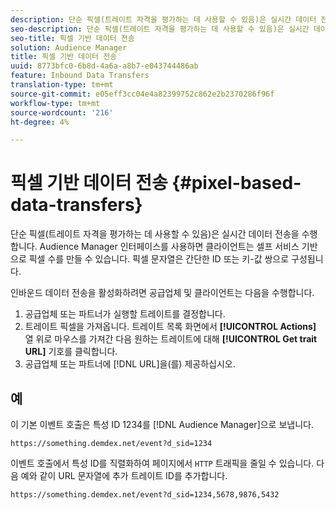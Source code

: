 ```yaml
---
description: 단순 픽셀(트레이트 자격을 평가하는 데 사용할 수 있음)은 실시간 데이터 전송을 수행합니다. Audience Manager 인터페이스를 사용하면 클라이언트는 셀프 서비스 기반으로 픽셀 수를 만들 수 있습니다. 픽셀 문자열은 간단한 ID 또는 키-값 쌍으로 구성됩니다.
seo-description: 단순 픽셀(트레이트 자격을 평가하는 데 사용할 수 있음)은 실시간 데이터 전송을 수행합니다. Audience Manager 인터페이스를 사용하면 클라이언트는 셀프 서비스 기반으로 픽셀 수를 만들 수 있습니다. 픽셀 문자열은 간단한 ID 또는 키-값 쌍으로 구성됩니다.
seo-title: 픽셀 기반 데이터 전송
solution: Audience Manager
title: 픽셀 기반 데이터 전송
uuid: 8773bfc0-6b8d-4a6a-a8b7-e043744486ab
feature: Inbound Data Transfers
translation-type: tm+mt
source-git-commit: e05eff3cc04e4a82399752c862e2b2370286f96f
workflow-type: tm+mt
source-wordcount: '216'
ht-degree: 4%

---
```



# 픽셀 기반 데이터 전송 {#pixel-based-data-transfers}

단순 픽셀(트레이트 자격을 평가하는 데 사용할 수 있음)은 실시간 데이터 전송을 수행합니다. Audience Manager 인터페이스를 사용하면 클라이언트는 셀프 서비스 기반으로 픽셀 수를 만들 수 있습니다. 픽셀 문자열은 간단한 ID 또는 키-값 쌍으로 구성됩니다.

<!-- c_rt_inbound_pixel_transfers.xml -->

인바운드 데이터 전송을 활성화하려면 공급업체 및 클라이언트는 다음을 수행합니다.

1. 공급업체 또는 파트너가 실행할 트레이트를 결정합니다.
1. 트레이트 픽셀을 가져옵니다. 트레이트 목록 화면에서 **[!UICONTROL Actions]** 열 위로 마우스를 가져간 다음 원하는 트레이트에 대해 **[!UICONTROL Get trait URL]** 기호를 클릭합니다.
1. 공급업체 또는 파트너에 [!DNL URL]을(를) 제공하십시오.

## 예

이 기본 이벤트 호출은 특성 ID 1234를 [!DNL Audience Manager]으로 보냅니다.

```
https://something.demdex.net/event?d_sid=1234
```

이벤트 호출에서 특성 ID를 직렬화하여 페이지에서 `HTTP` 트래픽을 줄일 수 있습니다. 다음 예와 같이 URL 문자열에 추가 트레이트 ID를 추가합니다.

```
https://something.demdex.net/event?d_sid=1234,5678,9876,5432
```
